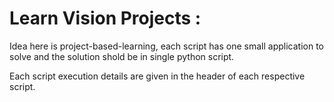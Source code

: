 # Learn Vision Projects : 
Idea here is project-based-learning, each script has one small application to solve and the solution shold be in 
single python script.  

Each script execution details are given in the header of each respective script.  
